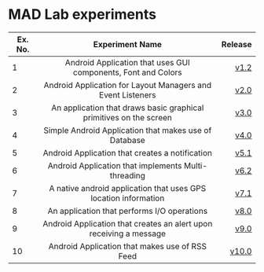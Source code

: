 # MAD Lab experiments

| Ex. No. |                          Experiment Name                           |                                                                 Release |
| ------- | :----------------------------------------------------------------: | ----------------------------------------------------------------------: |
| 1       |   Android Application that uses GUI components, Font and Colors    |   [v1.2](https://github.com/KrishnaMoorthy12/mad-lab/releases/tag/v1.2) |
| 2       |    Android Application for Layout Managers and Event Listeners     |   [v2.0](https://github.com/KrishnaMoorthy12/mad-lab/releases/tag/v2.0) |
| 3       | An application that draws basic graphical primitives on the screen |   [v3.0](https://github.com/KrishnaMoorthy12/mad-lab/releases/tag/v3.0) |
| 4       |       Simple Android Application that makes use of Database        |   [v4.0](https://github.com/KrishnaMoorthy12/mad-lab/releases/tag/v4.0) |
| 5       |          Android Application that creates a notification           |   [v5.1](https://github.com/KrishnaMoorthy12/mad-lab/releases/tag/v5.1) |
| 6       |        Android Application that implements Multi-threading         |   [v6.2](https://github.com/KrishnaMoorthy12/mad-lab/releases/tag/v6.2) |
| 7       |  A native android application that uses GPS location information   |   [v7.1](https://github.com/KrishnaMoorthy12/mad-lab/releases/tag/v7.1) |
| 8       |            An application that performs I/O operations             |   [v8.0](https://github.com/KrishnaMoorthy12/mad-lab/releases/tag/v8.0) |
| 9       | Android Application that creates an alert upon receiving a message |   [v9.0](https://github.com/KrishnaMoorthy12/mad-lab/releases/tag/v9.0) |
| 10      |           Android Application that makes use of RSS Feed           | [v10.0](https://github.com/KrishnaMoorthy12/mad-lab/releases/tag/v10.0) |
